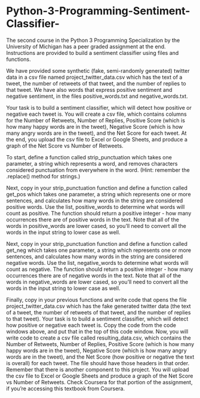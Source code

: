 # Python-3-Programming-Sentiment-Classifier-
The second course in the Python 3 Programming Specialization by the University of Michigan has a peer graded assignment at the end. Instructions are provided to build a sentiment classifier using files and functions. 


We have provided some synthetic (fake, semi-randomly generated) twitter data in a csv file named project_twitter_data.csv which has the text of a tweet, the number of retweets of that tweet, and the number of replies to that tweet. We have also words that express positive sentiment and negative sentiment, in the files positive_words.txt and negative_words.txt.

Your task is to build a sentiment classifier, which will detect how positive or negative each tweet is. You will create a csv file, which contains columns for the Number of Retweets, Number of Replies, Positive Score (which is how many happy words are in the tweet), Negative Score (which is how many angry words are in the tweet), and the Net Score for each tweet. At the end, you upload the csv file to Excel or Google Sheets, and produce a graph of the Net Score vs Number of Retweets.

To start, define a function called strip_punctuation which takes one parameter, a string which represents a word, and removes characters considered punctuation from everywhere in the word. (Hint: remember the .replace() method for strings.)

Next, copy in your strip_punctuation function and define a function called get_pos which takes one parameter, a string which represents one or more sentences, and calculates how many words in the string are considered positive words. Use the list, positive_words to determine what words will count as positive. The function should return a positive integer - how many occurrences there are of positive words in the text. Note that all of the words in positive_words are lower cased, so you’ll need to convert all the words in the input string to lower case as well.

Next, copy in your strip_punctuation function and define a function called get_neg which takes one parameter, a string which represents one or more sentences, and calculates how many words in the string are considered negative words. Use the list, negative_words to determine what words will count as negative. The function should return a positive integer - how many occurrences there are of negative words in the text. Note that all of the words in negative_words are lower cased, so you’ll need to convert all the words in the input string to lower case as well.

Finally, copy in your previous functions and write code that opens the file project_twitter_data.csv which has the fake generated twitter data (the text of a tweet, the number of retweets of that tweet, and the number of replies to that tweet). Your task is to build a sentiment classifier, which will detect how positive or negative each tweet is. Copy the code from the code windows above, and put that in the top of this code window. Now, you will write code to create a csv file called resulting_data.csv, which contains the Number of Retweets, Number of Replies, Positive Score (which is how many happy words are in the tweet), Negative Score (which is how many angry words are in the tweet), and the Net Score (how positive or negative the text is overall) for each tweet. The file should have those headers in that order. Remember that there is another component to this project. You will upload the csv file to Excel or Google Sheets and produce a graph of the Net Score vs Number of Retweets. Check Coursera for that portion of the assignment, if you’re accessing this textbook from Coursera.
